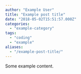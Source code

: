 ```yaml
---
author: "Example User"
title: "Example post title"
date: "2018-05-02T15:51:57.000Z"
categories:
  - "example-category"
tags:
  - "coding"
  - "example"
aliases:
  - "/example-post-title/"
---
```


Some example content.

